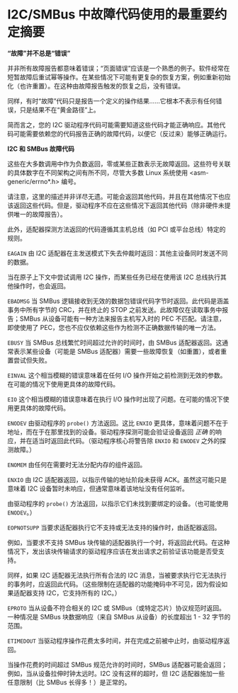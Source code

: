 # I2C/SMBus 中故障代码使用的最重要约定摘要

**“故障”并不总是“错误”**

并非所有故障报告都意味着错误；“页面错误”应该是一个熟悉的例子。软件经常在短暂故障后重试幂等操作。在某些情况下可能有更复杂的恢复方案，例如重新初始化（也许重置）。在这种由故障报告触发的恢复之后，没有错误。

同样，有时“故障”代码只是报告一个定义的操作结果……它根本不表示有任何错误，只是结果不在“黄金路径”上。

简而言之，您的 I2C 驱动程序代码可能需要知道这些代码才能正确响应。其他代码可能需要依赖您的代码报告正确的故障代码，以便它（反过来）能够正确运行。

**I2C 和 SMBus 故障代码**

这些在大多数调用中作为负数返回，零或某些正数表示无故障返回。这些符号关联的具体数字在不同架构之间有所不同，尽管大多数 Linux 系统使用 <asm-generic/errno*.h> 编号。

请注意，这里的描述并非详尽无遗。可能会返回其他代码，并且在其他情况下也应该返回这些代码。但是，驱动程序不应在这些情况下返回其他代码（除非硬件未提供唯一的故障报告）。

此外，适配器探测方法返回的代码遵循其主机总线（如 PCI 或平台总线）特定的规则。

`EAGAIN`
  由 I2C 适配器在主发送模式下失去仲裁时返回：其他主设备同时发送不同的数据。

  当在原子上下文中尝试调用 I2C 操作，而某些任务已经在使用该 I2C 总线执行其他操作时，也会返回。

`EBADMSG`
  当 SMBus 逻辑接收到无效的数据包错误代码字节时返回。此代码是涵盖事务中所有字节的 CRC，并在终止的 STOP 之前发送。此故障仅在读取事务中报告；SMBus 从设备可能有一种方法来报告主机写入时的 PEC 不匹配。请注意，即使使用了 PEC，您也不应仅依赖这些作为检测不正确数据传输的唯一方法。

`EBUSY`
  当 SMBus 总线繁忙时间超过允许的时间时，由 SMBus 适配器返回。这通常表示某些设备（可能是 SMBus 适配器）需要一些故障恢复（如重置），或者重置尝试但失败。

`EINVAL`
  这个相当模糊的错误意味着在任何 I/O 操作开始之前检测到无效的参数。在可能的情况下使用更具体的故障代码。

`EIO`
  这个相当模糊的错误意味着在执行 I/O 操作时出现了问题。在可能的情况下使用更具体的故障代码。

`ENODEV`
  由驱动程序的 `probe()` 方法返回。这比 `ENXIO` 更具体，意味着问题不在于地址，而在于在那里找到的设备。驱动程序探测可能会验证设备返回 *正确* 的响应，并在适当时返回此代码。（驱动程序核心将警告除 `ENXIO` 和 `ENODEV` 之外的探测故障。）

`ENOMEM`
  由任何在需要时无法分配内存的组件返回。

`ENXIO`
  由 I2C 适配器返回，以指示传输的地址阶段未获得 ACK。虽然这可能只是意味着 I2C 设备暂时未响应，但通常意味着该地址没有任何监听。

  由驱动程序的 `probe()` 方法返回，以指示它们未找到要绑定的设备。（也可能使用 `ENODEV`。）

`EOPNOTSUPP`
  当要求适配器执行它不支持或无法支持的操作时，由适配器返回。

  例如，当要求不支持 SMBus 块传输的适配器执行一个时，将返回此代码。在这种情况下，发出该块传输请求的驱动程序应该在发出请求之前验证该功能是否受支持。

  同样，如果 I2C 适配器无法执行所有合法的 I2C 消息，当被要求执行它无法执行的事务时，应返回此代码。（这些限制在适配器的功能掩码中不可见，因为假设如果适配器支持 I2C，它支持所有的 I2C。）

`EPROTO`
  当从设备不符合相关的 I2C 或 SMBus（或特定芯片）协议规范时返回。一种情况是 SMBus 块数据响应（来自 SMBus 从设备）的长度超出 1 - 32 字节的范围。

`ETIMEDOUT`
  当驱动程序操作花费太多时间，并在完成之前被中止时，由驱动程序返回。

  当操作花费的时间超过 SMBus 规范允许的时间时，SMBus 适配器可能会返回；例如，当从设备拉伸时钟太远时。I2C 没有这样的超时，但 I2C 适配器施加一些任意限制（比 SMBus 长得多！）是正常的。